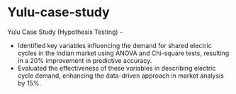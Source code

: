 # Yulu-case-study

Yulu Case Study (Hypothesis Testing) -

- Identified key variables influencing the demand for shared electric cycles in the Indian market using ANOVA
and Chi-square tests, resulting in a 20% improvement in predictive accuracy.
- Evaluated the effectiveness of these variables in describing electric cycle demand, enhancing the data-driven approach in market analysis by 15%.
